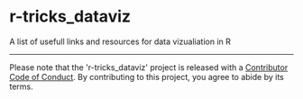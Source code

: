 # r-tricks_dataviz
A list of usefull links and resources for data vizualiation in R


***

Please note that the 'r-tricks_dataviz' project is released with a
[Contributor Code of Conduct](CODE_OF_CONDUCT.md).
By contributing to this project, you agree to abide by its terms.